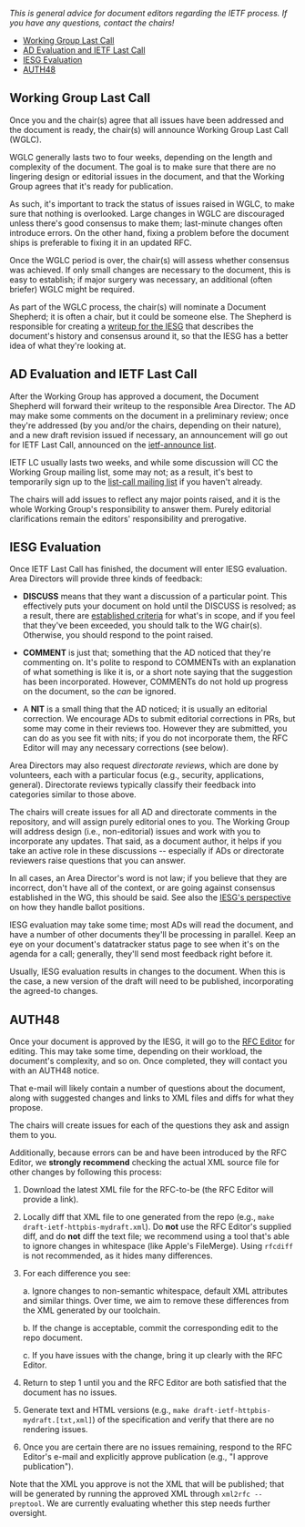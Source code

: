
_This is general advice for document editors regarding the IETF process. If you have any questions, contact the chairs!_

<!-- START doctoc generated TOC please keep comment here to allow auto update -->
<!-- DON'T EDIT THIS SECTION, INSTEAD RE-RUN doctoc TO UPDATE -->

- [Working Group Last Call](#working-group-last-call)
- [AD Evaluation and IETF Last Call](#ad-evaluation-and-ietf-last-call)
- [IESG Evaluation](#iesg-evaluation)
- [AUTH48](#auth48)

<!-- END doctoc generated TOC please keep comment here to allow auto update -->

## Working Group Last Call

Once you and the chair(s) agree that all issues have been addressed and the document is ready, the chair(s) will announce Working Group Last Call (WGLC).

WGLC generally lasts two to four weeks, depending on the length and complexity of the document. The goal is to make sure that there are no lingering design or editorial issues in the document, and that the Working Group agrees that it's ready for publication.

As such, it's important to track the status of issues raised in WGLC, to make sure that nothing is overlooked. Large changes in WGLC are discouraged unless there's good consensus to make them; last-minute changes often introduce errors. On the other hand, fixing a problem before the document ships is preferable to fixing it in an updated RFC.

Once the WGLC period is over, the chair(s) will assess whether consensus was achieved. If only small changes are necessary to the document, this is easy to establish; if major surgery was necessary, an additional (often briefer) WGLC might be required.

As part of the WGLC process, the chair(s) will nominate a Document Shepherd; it is often a chair, but it could be someone else. The Shepherd is responsible for creating a [writeup for the IESG](http://ietf.org/iesg/template/doc-writeup.html) that describes the document's history and consensus around it, so that the IESG has a better idea of what they're looking at.

## AD Evaluation and IETF Last Call

After the Working Group has approved a document, the Document Shepherd will forward their writeup to the responsible Area Director. The AD may make some comments on the document in a preliminary review; once they're addressed (by you and/or the chairs, depending on their nature), and a new draft revision issued if necessary, an announcement will go out for IETF Last Call, announced on the [ietf-announce list](https://mailarchive.ietf.org/arch/browse/ietf-announce/).

IETF LC usually lasts two weeks, and while some discussion will CC the Working Group mailing list, some may not; as a result, it's best to temporarily sign up to the [list-call mailing list](https://www.ietf.org/mailman/listinfo/last-call) if you haven't already.

The chairs will add issues to reflect any major points raised, and it is the whole Working Group's responsibility to answer them. Purely editorial clarifications remain the editors' responsibility and prerogative.

## IESG Evaluation

Once IETF Last Call has finished, the document will enter IESG evaluation. Area Directors will provide three kinds of feedback:

* **DISCUSS** means that they want a discussion of a particular point. This effectively puts your document on hold until the DISCUSS is resolved; as a result, there are [established criteria](https://ietf.org/about/groups/iesg/statements/iesg-discuss-criteria/) for what's in scope, and if you feel that they've been exceeded, you should talk to the WG chair(s). Otherwise, you should respond to the point raised.

* **COMMENT** is just that; something that the AD noticed that they're commenting on. It's polite to respond to COMMENTs with an explanation of what something is like it is, or a short note saying that the suggestion has been incorporated. However, COMMENTs do not hold up progress on the document, so the _can_ be ignored.

* A **NIT** is a small thing that the AD noticed; it is usually an editorial correction. We encourage ADs to submit editorial corrections in PRs, but some may come in their reviews too. However they are submitted, you can do as you see fit with nits; if you do not incorporate them, the RFC Editor will may any necessary corrections (see below).

Area Directors may also request _directorate reviews_, which are done by volunteers, each with a particular focus (e.g., security, applications, general). Directorate reviews typically classify their feedback into categories similar to those above.

The chairs will create issues for all AD and directorate comments in the repository, and will assign purely editorial ones to you. The Working Group will address design (i.e., non-editorial) issues and work with you to incorporate any updates. That said, as a document author, it helps if you take an active role in these discussions -- especially if ADs or directorate reviewers raise questions that you can answer.

In all cases, an Area Director's word is not law; if you believe that they are incorrect, don't have all of the context, or are going against consensus established in the WG, this should be said. See also the [IESG's perspective](https://www.ietf.org/about/groups/iesg/statements/handling-ballot-positions/) on how they handle ballot positions.

IESG evaluation may take some time; most ADs will read the document, and have a number of other documents they'll be processing in parallel. Keep an eye on your document's datatracker status page to see when it's on the agenda for a call; generally, they'll send most feedback right before it.

Usually, IESG evaluation results in changes to the document. When this is the case, a new version of the draft will need to be published, incorporating the agreed-to changes.

## AUTH48

Once your document is approved by the IESG, it will go to the [RFC Editor](https://rfc-editor.org/) for editing. This may take some time, depending on their workload, the document's complexity, and so on. Once completed, they will contact you with an AUTH48 notice.

That e-mail will likely contain a number of questions about the document, along with suggested changes and links to XML files and diffs for what they propose.

The chairs will create issues for each of the questions they ask and assign them to you. 

Additionally, because errors can be and have been introduced by the RFC Editor, we **strongly recommend** checking the actual XML source file for other changes by following this process:

1. Download the latest XML file for the RFC-to-be (the RFC Editor will provide a link).

2. Locally diff that XML file to one generated from the repo (e.g., `make draft-ietf-httpbis-mydraft.xml`). Do **not** use the RFC Editor's supplied diff, and do **not** diff the text file; we recommend using a tool that's able to ignore changes in whitespace (like Apple's FileMerge). Using `rfcdiff` is not recommended, as it hides many differences.

3. For each difference you see:

   a. Ignore changes to non-semantic whitespace, default XML attributes and similar things. Over time, we aim to remove these differences from the XML generated by our toolchain.

   b. If the change is acceptable, commit the corresponding edit to the repo document.

   c. If you have issues with the change, bring it up clearly with the RFC Editor.

4. Return to step 1 until you and the RFC Editor are both satisfied that the document has no issues.

5. Generate text and HTML versions (e.g., `make draft-ietf-httpbis-mydraft.[txt,xml]`) of the specification and verify that there are no rendering issues.

6. Once you are certain there are no issues remaining, respond to the RFC Editor's e-mail and explicitly approve publication (e.g., "I approve publication").

Note that the XML you approve is not the XML that will be published; that will be generated by running the approved XML through `xml2rfc --preptool`. We are currently evaluating whether this step needs further oversight.
